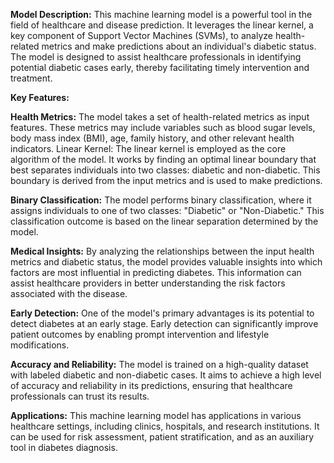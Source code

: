 **Model Description:**
This machine learning model is a powerful tool in the field of healthcare and disease prediction. It leverages the linear kernel, a key component of Support Vector Machines (SVMs), to analyze health-related metrics and make predictions about an individual's diabetic status. The model is designed to assist healthcare professionals in identifying potential diabetic cases early, thereby facilitating timely intervention and treatment.

**Key Features:**

**Health Metrics:** The model takes a set of health-related metrics as input features. These metrics may include variables such as blood sugar levels, body mass index (BMI), age, family history, and other relevant health indicators.
Linear Kernel: The linear kernel is employed as the core algorithm of the model. It works by finding an optimal linear boundary that best separates individuals into two classes: diabetic and non-diabetic. This boundary is derived from the input metrics and is used to make predictions.

**Binary Classification:** The model performs binary classification, where it assigns individuals to one of two classes: "Diabetic" or "Non-Diabetic." This classification outcome is based on the linear separation determined by the model.

**Medical Insights:** By analyzing the relationships between the input health metrics and diabetic status, the model provides valuable insights into which factors are most influential in predicting diabetes. This information can assist healthcare providers in better understanding the risk factors associated with the disease.

**Early Detection:** One of the model's primary advantages is its potential to detect diabetes at an early stage. Early detection can significantly improve patient outcomes by enabling prompt intervention and lifestyle modifications.

**Accuracy and Reliability:** The model is trained on a high-quality dataset with labeled diabetic and non-diabetic cases. It aims to achieve a high level of accuracy and reliability in its predictions, ensuring that healthcare professionals can trust its results.

**Applications:** This machine learning model has applications in various healthcare settings, including clinics, hospitals, and research institutions. It can be used for risk assessment, patient stratification, and as an auxiliary tool in diabetes diagnosis.
